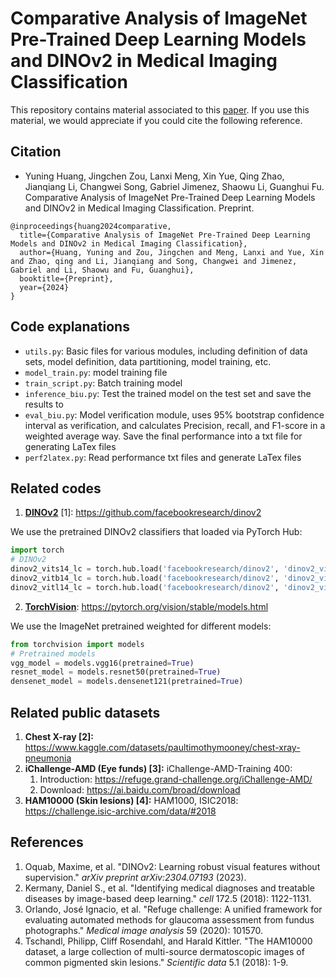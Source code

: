 # Comparative Analysis of ImageNet Pre-Trained Deep Learning Models and DINOv2 in Medical Imaging Classification

This repository contains material associated to this [paper](#Citation).
If you use this material, we would appreciate if you could cite the following reference.

## Citation
* Yuning Huang, Jingchen Zou, Lanxi Meng, Xin Yue, Qing Zhao, Jianqiang Li, Changwei Song, Gabriel Jimenez, Shaowu Li, Guanghui Fu. Comparative Analysis of ImageNet Pre-Trained Deep Learning Models and DINOv2 in Medical Imaging Classification. Preprint.
```
@inproceedings{huang2024comparative,
  title={Comparative Analysis of ImageNet Pre-Trained Deep Learning Models and DINOv2 in Medical Imaging Classification},
  author={Huang, Yuning and Zou, Jingchen and Meng, Lanxi and Yue, Xin and Zhao, qing and Li, Jianqiang and Song, Changwei and Jimenez, Gabriel and Li, Shaowu and Fu, Guanghui},
  booktitle={Preprint},
  year={2024}
}
```
## Code explanations

* `utils.py`: Basic files for various modules, including definition of data sets, model definition, data partitioning, model training, etc.
* `model_train.py`: model training file
* `train_script.py`: Batch training model
* `inference_biu.py`: Test the trained model on the test set and save the results to
* `eval_biu.py`: Model verification module, uses 95% bootstrap confidence interval as verification, and calculates Precision, recall, and F1-score in a weighted average way. Save the final performance into a txt file for generating LaTex files
* `perf2latex.py`: Read performance txt files and generate LaTex files

## Related codes

1. **[DINOv2](<https://github.com/facebookresearch/dinov2>)** [1]: https://github.com/facebookresearch/dinov2

We use the pretrained DINOv2 classifiers that loaded via PyTorch Hub:
```python
import torch
# DINOv2
dinov2_vits14_lc = torch.hub.load('facebookresearch/dinov2', 'dinov2_vits14_lc')
dinov2_vitb14_lc = torch.hub.load('facebookresearch/dinov2', 'dinov2_vitb14_lc')
dinov2_vitl14_lc = torch.hub.load('facebookresearch/dinov2', 'dinov2_vitl14_lc')
```

2. **[TorchVision](<https://pytorch.org/vision/stable/models.html>)**: https://pytorch.org/vision/stable/models.html

We use the ImageNet pretrained weighted for different models:
```python
from torchvision import models
# Pretrained models
vgg_model = models.vgg16(pretrained=True)
resnet_model = models.resnet50(pretrained=True)
densenet_model = models.densenet121(pretrained=True)
```

## Related public datasets

1. **Chest X-ray [2]:** https://www.kaggle.com/datasets/paultimothymooney/chest-xray-pneumonia
2. **iChallenge-AMD (Eye funds) [3]:** iChallenge-AMD-Training 400: 
   1. Introduction: https://refuge.grand-challenge.org/iChallenge-AMD/
   2. Download: https://ai.baidu.com/broad/download
3. **HAM10000 (Skin lesions) [4]:** HAM1000, ISIC2018: https://challenge.isic-archive.com/data/#2018


## References

1. Oquab, Maxime, et al. "DINOv2: Learning robust visual features without supervision." *arXiv preprint arXiv:2304.07193* (2023).
2. Kermany, Daniel S., et al. "Identifying medical diagnoses and treatable diseases by image-based deep learning." *cell* 172.5 (2018): 1122-1131.
3. Orlando, José Ignacio, et al. "Refuge challenge: A unified framework for evaluating automated methods for glaucoma assessment from fundus photographs." *Medical image analysis* 59 (2020): 101570.
4. Tschandl, Philipp, Cliff Rosendahl, and Harald Kittler. "The HAM10000 dataset, a large collection of multi-source dermatoscopic images of common pigmented skin lesions." *Scientific data* 5.1 (2018): 1-9.

